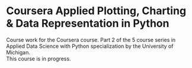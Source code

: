 # Coursera Applied Plotting, Charting & Data Representation in Python
Course work for the Coursera course. Part 2 of the 5 course series in Applied Data Science with Python specialization by the University of Michigan.
<br>
This course is in progress.
